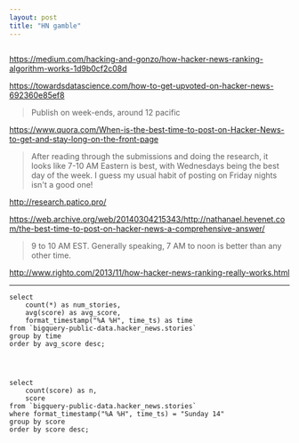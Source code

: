 ```yaml
---
layout: post
title: "HN gamble"
---
```


<figure class="border"><img alt="" src="{% base64 ./_images/hn.png %}"></figure>

https://medium.com/hacking-and-gonzo/how-hacker-news-ranking-algorithm-works-1d9b0cf2c08d

https://towardsdatascience.com/how-to-get-upvoted-on-hacker-news-692360e85ef8

> Publish on week-ends, around 12 pacific

https://www.quora.com/When-is-the-best-time-to-post-on-Hacker-News-to-get-and-stay-long-on-the-front-page

> After reading through the submissions and doing the research, it looks like
> 7-10 AM Eastern is best, with Wednesdays being the best day of the week.  I
> guess my usual habit of posting on Friday nights isn't a good one!

http://research.patico.pro/

https://web.archive.org/web/20140304215343/http://nathanael.hevenet.com/the-best-time-to-post-on-hacker-news-a-comprehensive-answer/

> 9 to 10 AM EST. Generally speaking, 7 AM to noon is better than any other
> time.

http://www.righto.com/2013/11/how-hacker-news-ranking-really-works.html

---

    select
        count(*) as num_stories,
        avg(score) as avg_score,
        format_timestamp("%A %H", time_ts) as time
    from `bigquery-public-data.hacker_news.stories`
    group by time
    order by avg_score desc;




    select
        count(score) as n,
        score
    from `bigquery-public-data.hacker_news.stories`
    where format_timestamp("%A %H", time_ts) = "Sunday 14"
    group by score
    order by score desc;
